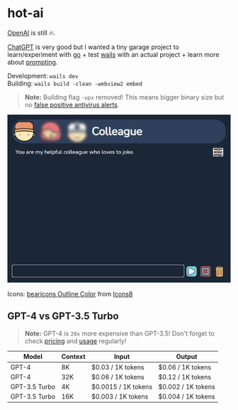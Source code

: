 # hot-ai

[OpenAI](https://platform.openai.com/playground) is still 🔥.

[ChatGPT](https://www.codegpt.co/) is very good but I wanted a tiny garage project to learn/experiment with [go](https://go.dev/) + test [wails](https://wails.io/) with an actual project + learn more about [prompting](https://platform.openai.com/docs/introduction/prompts-and-completions).

Development: `wails dev`  
Building: `wails build -clean -webview2 embed`

> **Note:** Building flag `-upx` removed! This means bigger binary size but no [false positive antivirus alerts](https://github.com/upx/upx/issues/437).

![Demo](demo.gif)

Icons: [bearicons Outline Color](https://icons8.com/icons/authors/DFlb6Xyr8saR/bearicons/external-bearicons-outline-color-bearicons) from [Icons8](https://icons8.com)

## GPT-4 vs GPT-3.5 Turbo

> **Note:** GPT-4 is `20x` more expensive than GPT-3.5! Don't forget to check [pricing](https://openai.com/pricing) and [usage](https://platform.openai.com/account/usage) regularly!

| Model          | Context | Input               | Output             |
| -------------- | ------- | ------------------- | ------------------ |
| GPT-4          | 8K      | $0.03 / 1K tokens   | $0.06 / 1K tokens  |
| GPT-4          | 32K     | $0.06 / 1K tokens	 | $0.12 / 1K tokens  |
| GPT-3.5 Turbo  | 4K      | $0.0015 / 1K tokens | $0.002 / 1K tokens |
| GPT-3.5 Turbo  | 16K     | $0.003 / 1K tokens  | $0.004 / 1K tokens |
